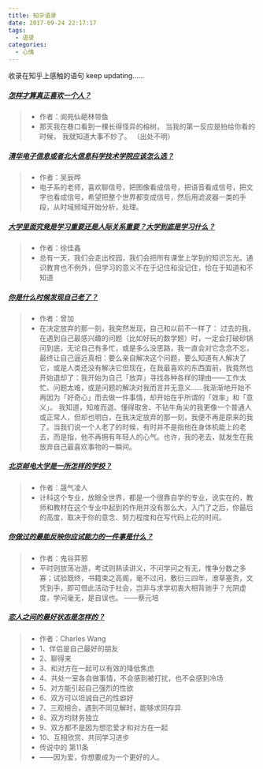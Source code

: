 ```yaml
---
title: 知乎语录
date: 2017-09-24 22:17:17
tags:
  - 语录
categories:
  - 心情
---
```

收录在知乎上感触的语句
keep updating……
##### [怎样才算真正喜欢一个人？](https://www.zhihu.com/question/60916632/answer/182975309)
>* 作者：阆苑仙葩林带鱼
>* 那天我在巷口看到一棵长得怪异的榕树，
  当我的第一反应是拍给你看的时候，
  我就知道大事不妙了。
  （出处不明）

##### [清华电子信息或者北大信息科学技术学院应该怎么选？](https://www.zhihu.com/question/61645207/answer/191380481)
>* 作者：吴辰晔
>* 电子系的老师，喜欢聊信号，把图像看成信号，把语音看成信号，把文字也看成信号，希望把整个世界都变成信号，然后用滤波器一类的手段，从时域频域开始分析，处理。

##### [大学里面究竟是学习重要还是人际关系重要？大学到底是学习什么？](https://www.zhihu.com/question/26125708/answer/68279043)
>* 作者：徐佳鑫
>* 总有一天，我们会走出校园，我们会把所有课堂上学到的知识忘光。通识教育也不例外，但学习的意义不在于记住和没记住，恰在于知道和不知道

##### [你是什么时候发现自己老了？](https://www.zhihu.com/question/28227804/answer/135325847)
>* 作者：曾加
>* 在决定放弃的那一刻，我突然发现，自己和以前不一样了：
过去的我，在遇到自己最感兴趣的问题（比如好玩的数学题）时，一定会打破砂锅问到底，无论自己有多忙，或是多么没思路，我一直会对它念念不忘，最终让自己逼近真相：要么亲自解决这个问题，要么知道有人解决了它，或是人类还没有解决它但现在，在我最喜欢的东西面前，我竟然也开始退却了：我开始为自己「放弃」寻找各种各样的理由——工作太忙、问题太难，或是问题的解决对我而言并无意义……我渐渐地开始不再因为「好奇心」而去做一件事情，却开始在乎所谓的「效率」和「意义」。
我知道，知难而退、懂得取舍、不钻牛角尖的我更像一个普通人或正常人，但却也明白，在我决定放弃的那一刻，我便不再是原来的我了。当我们说一个人老了的时候，有时并不是指他在身体机能上的老去，而是指，他不再拥有年轻人的心气。也许，我的老去，就发生在我放弃自己最喜欢事物的一瞬间。

##### [北京邮电大学是一所怎样的学校？](https://www.zhihu.com/question/53256995/answer/134241965)
>* 作者：晟气凌人
>* 计科这个专业，放眼全世界，都是一个很靠自学的专业，说实在的，教师和教材在这个专业中起到的作用并没有那么大，入门了之后，你最后的高度，取决于你的意念、努力程度和在写代码上花的时间。

##### [你做过的最能反映你应试能力的一件事是什么？](https://www.zhihu.com/question/63531778/answer/210148962)
>* 作者：鬼谷弈邪
>* 平时则放荡冶游，考试则熟读讲义，不问学问之有无，惟争分数之多寡；试验既终，书籍束之高阁，毫不过问，敷衍三四年，潦草塞责，文凭到手，即可借此活动于社会，岂非与求学初衷大相背驰乎？光阴虚度，学问毫无，是自误也。
——蔡元培

##### [恋人之间的最好状态是怎样的？](https://www.zhihu.com/question/31997695/answer/192428185)
>* 作者：Charles Wang
>* 1、伴侣是自己最好的朋友
>* 2、聊得来
>* 3、和对方在一起可以有效的降低焦虑
>* 4、共处一室各自做事情，不会感到被打扰，也不会感到冷场
>* 5、对方能引起自己强烈的性欲
>* 6、双方可以坦诚自己的性癖好
>* 7、三观相合，遇到不同见解时，能够求同存异
>* 8、双方均财务独立
>* 9、双方都不是因为想恋爱才和对方在一起
>* 10、互相欣赏、共同学习进步
>* 传说中的 第11条
>* ——因为爱，你想要成为一个更好的人。